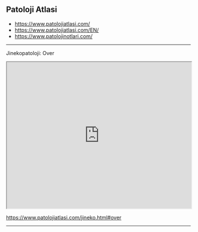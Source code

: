 




## Patoloji Atlasi


  -   <https://www.patolojiatlasi.com/>
  -   <https://www.patolojiatlasi.com/EN/>
  -   <https://www.patolojinotlari.com/>



---


Jinekopatoloji: Over

<iframe src='https://images.patolojiatlasi.com/ovarianserousmicropapillary/HE.html' style='height:400px;width:100%;' data-external='1'></iframe>

<https://www.patolojiatlasi.com/jineko.html#over>


---

